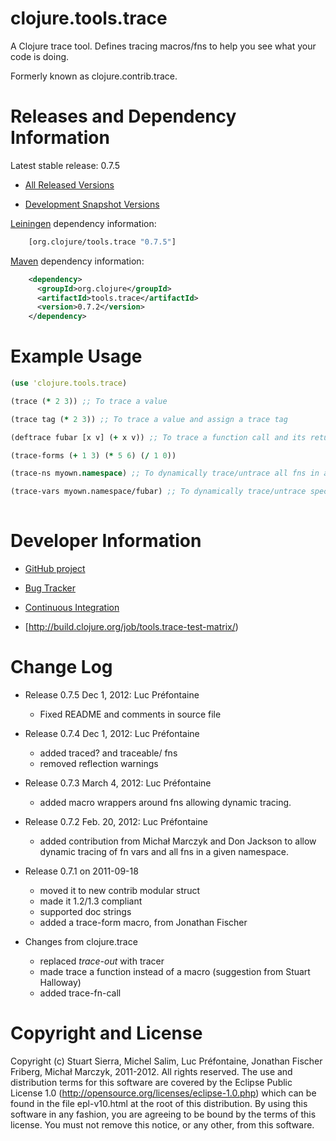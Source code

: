 clojure.tools.trace
========================================

A Clojure trace tool. Defines tracing macros/fns to help you see what your code is doing.

Formerly known as clojure.contrib.trace.



Releases and Dependency Information
========================================

Latest stable release: 0.7.5

* [All Released Versions](http://search.maven.org/#search|ga|1|g%3A%22org.clojure%22%20AND%20a%3A%22tools.trace%22)

* [Development Snapshot Versions](https://oss.sonatype.org/index.html#nexus-search;gav~org.clojure~tools.trace~~~)

[Leiningen](https://github.com/technomancy/leiningen) dependency information:

```clojure
    [org.clojure/tools.trace "0.7.5"]
```
    
[Maven](http://maven.apache.org/) dependency information:
```xml
    <dependency>
      <groupId>org.clojure</groupId>
      <artifactId>tools.trace</artifactId>
      <version>0.7.2</version>
    </dependency>
```



Example Usage
========================================
```clojure
(use 'clojure.tools.trace)

(trace (* 2 3)) ;; To trace a value

(trace tag (* 2 3)) ;; To trace a value and assign a trace tag

(deftrace fubar [x v] (+ x v)) ;; To trace a function call and its return value

(trace-forms (+ 1 3) (* 5 6) (/ 1 0))

(trace-ns myown.namespace) ;; To dynamically trace/untrace all fns in a name space (untrace-ns myown.namespace)

(trace-vars myown.namespace/fubar) ;; To dynamically trace/untrace specific fns (untrace-vars myown.namespace/fubar)
 
```



Developer Information
========================================

* [GitHub project](https://github.com/clojure/tools.trace)

* [Bug Tracker](http://dev.clojure.org/jira/browse/TTRACE)

* [Continuous Integration](http://build.clojure.org/job/tools.trace/)

* [http://build.clojure.org/job/tools.trace-test-matrix/)



Change Log
====================

* Release 0.7.5 Dec 1, 2012: Luc Préfontaine
  * Fixed README and comments in source file

* Release 0.7.4 Dec 1, 2012: Luc Préfontaine
  * added traced? and traceable/ fns
  * removed reflection warnings
  
* Release 0.7.3 March 4, 2012: Luc Préfontaine
  * added macro wrappers around fns allowing dynamic tracing.

* Release 0.7.2 Feb. 20, 2012: Luc Préfontaine
  * added contribution from Michał Marczyk and Don Jackson to allow dynamic tracing of fn vars and all fns in a given namespace.
* Release 0.7.1 on 2011-09-18
  * moved it to new contrib modular struct
  * made it 1.2/1.3 compliant
  * supported doc strings
  * added a trace-form macro, from Jonathan Fischer
* Changes from clojure.trace
  * replaced *trace-out* with tracer
  * made trace a function instead of a macro (suggestion from Stuart Halloway)
  * added trace-fn-call



Copyright and License
========================================

Copyright (c) Stuart Sierra, Michel Salim, Luc Préfontaine, Jonathan Fischer Friberg, Michał Marczyk, 2011-2012.
All rights reserved.
The use and distribution terms for this software are covered by the Eclipse Public
License 1.0 (http://opensource.org/licenses/eclipse-1.0.php) which can
be found in the file epl-v10.html at the root of this distribution.
By using this software in any fashion, you are agreeing to be bound by
the terms of this license.  You must not remove this notice, or any
other, from this software.

